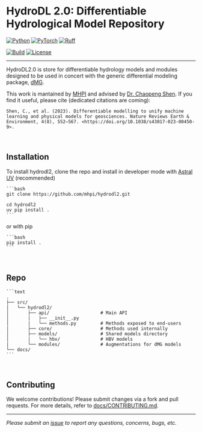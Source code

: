 # HydroDL 2.0: Differentiable Hydrological Model Repository

[![Python](https://img.shields.io/badge/python-3.12%20%7C%203.13-blue)](https://www.python.org/downloads/)
[![PyTorch](https://img.shields.io/badge/PyTorch-2.7.0-EE4C2C?logo=pytorch)](https://pytorch.org/)
[![Ruff](https://img.shields.io/endpoint?url=https://raw.githubusercontent.com/astral-sh/ruff/main/assets/badge/v2.json)](https://github.com/astral-sh/ruff)

[![Build](https://github.com/mhpi/hydrodl2/actions/workflows/pytest.yaml/badge.svg?branch=master)](https://github.com/mhpi/hydrodl2/actions/workflows/pytest.yaml/)
[![License](https://img.shields.io/github/license/saltstack/salt)](https://github.com/mhpi/generic_deltamodel/blob/master/LICENSE)

---

<!-- <img src="docs/images/hydrodl2_cover_logo.png" alt="hydroOps" width="500" height="500"> -->

HydroDL2.0 is store for differentiable hydrology models and modules designed to be used in concert with the generic differential modeling package, [dMG](https://github.com/mhpi/generic_deltamodel).

This work is mantained by [MHPI](http://water.engr.psu.edu/shen/) and advised by [Dr. Chaopeng Shen](https://water.engr.psu.edu/shen/). If you find it useful, please cite (dedicated citations are coming):

    Shen, C., et al. (2023). Differentiable modelling to unify machine learning and physical models for geosciences. Nature Reviews Earth & Environment, 4(8), 552–567. <https://doi.org/10.1038/s43017-023-00450-9>.

</br>

## Installation

To install hydrodl2, clone the repo and install in developer mode with [Astral UV](https://docs.astral.sh/uv/) (recommended)

    ```bash
    git clone https://github.com/mhpi/hydrodl2.git

    cd hydrodl2
    uv pip install .
    ```

or with pip

    ```bash
    pip install .
    ```

</br>

## Repo

    ```text
    .
    ├── src/
    |   └── hydrodl2/ 
    │       ├── api/                   # Main API
    │       |   ├── __init__.py        
    │       |   └── methods.py         # Methods exposed to end-users
    |       ├── core/                  # Methods used internally
    │       ├── models/                # Shared models directory
    │       |   └── hbv/               # HBV models
    |       └── modules/               # Augmentations for dMG models
    └── docs/                          
    ```

</br>

## Contributing

We welcome contributions! Please submit changes via a fork and pull requests. For more details, refer to [docs/CONTRIBUTING.md](./docs/CONTRIBUTING.md).

---

*Please submit an [issue](https://github.com/mhpi/hydrodl2/issues) to report any questions, concerns, bugs, etc.*
